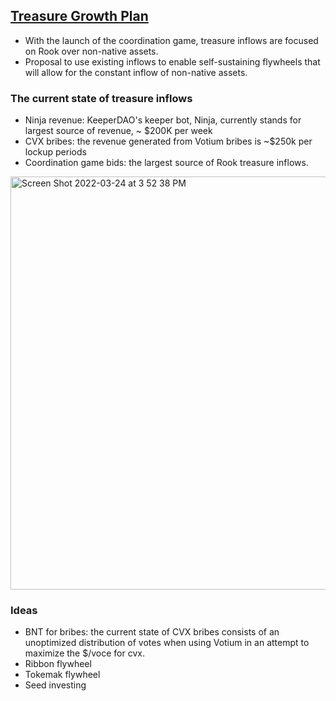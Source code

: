## [Treasure Growth Plan](https://forum.keeperdao.com/t/treasury-growth-plan-phase-1/258)

* With the launch of the coordination game, treasure inflows are focused on Rook over non-native assets.
* Proposal to use existing inflows to enable self-sustaining flywheels that will allow for the constant inflow of non-native assets.


### The current state of treasure inflows

* Ninja revenue: KeeperDAO's keeper bot, Ninja, currently stands for largest source of revenue, ~ $200K per week
* CVX bribes: the revenue generated from Votium bribes is ~$250k per lockup periods
* Coordination game bids: the largest source of Rook treasure inflows.



<img width="661" alt="Screen Shot 2022-03-24 at 3 52 38 PM" src="https://user-images.githubusercontent.com/1130416/159910721-2b651b15-bd16-4e3e-8112-4ff4cd2f5640.png">

### Ideas

* BNT for bribes: the current state of CVX bribes consists of an unoptimized distribution of votes when using Votium in an attempt to maximize the $/voce for cvx.
* Ribbon flywheel
* Tokemak flywheel
* Seed investing
